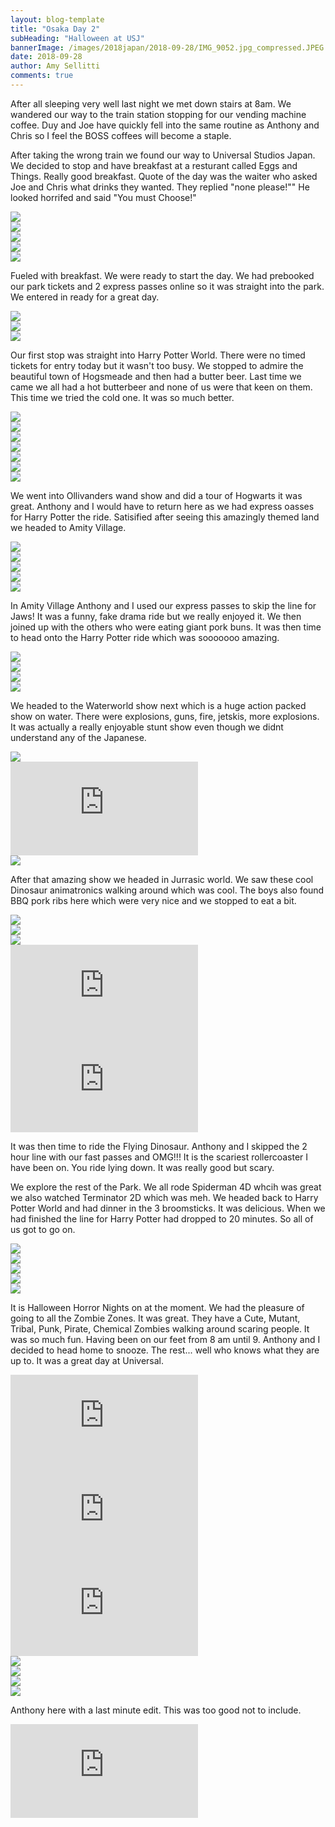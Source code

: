```yaml
---
layout: blog-template
title: "Osaka Day 2"
subHeading: "Halloween at USJ"
bannerImage: /images/2018japan/2018-09-28/IMG_9052.jpg_compressed.JPEG
date: 2018-09-28
author: Amy Sellitti
comments: true
---
```


After all sleeping very well last night we met down stairs at 8am. We wandered our way to the train station stopping for our vending machine coffee. Duy and Joe have quickly fell into the same routine as Anthony and Chris so I feel the BOSS coffees will become a staple. 

After taking the wrong train we found our way to Universal Studios Japan. We decided to stop and have breakfast at a resturant called Eggs and Things. Really good breakfast. Quote of the day was the waiter who asked Joe and Chris what drinks they wanted. They replied "none please!"" He looked horrifed and said "You must Choose!"

<div class="center-image"><img src="/images/2018japan/2018-09-28/IMG_20180928_092444.jpg_compressed.JPEG" /></div>
<div class="center-image"><img src="/images/2018japan/2018-09-28/IMG_9000.jpg_compressed.JPEG" /></div>
<div class="center-image"><img src="/images/2018japan/2018-09-28/IMG_9001.jpg_compressed.JPEG" /></div>
<div class="center-image"><img src="/images/2018japan/2018-09-28/IMG_9002.jpg_compressed.JPEG" /></div>
<div class="center-image"><img src="/images/2018japan/2018-09-28/DSC_1214.jpg_compressed.JPEG" /></div>

Fueled with breakfast. We were ready to start the day. We had prebooked our park tickets and 2 express passes online so it was straight into the park. We entered in ready for a great day.

<div class="center-image"><img src="/images/2018japan/2018-09-28/IMG_9003.jpg_compressed.JPEG" /></div>
<div class="center-image"><img src="/images/2018japan/2018-09-28/IMG_9008.jpg_compressed.JPEG" /></div>
<div class="center-image"><img src="/images/2018japan/2018-09-28/IMG_9009.jpg_compressed.JPEG" /></div>

Our first stop was straight into Harry Potter World. There were no timed tickets for entry today but it wasn't too busy. We stopped to admire the beautiful town of Hogsmeade and then had a butter beer. Last time we came we all had a hot butterbeer and none of us were that keen on them. This time we tried the cold one. It was so much better.

<div class="center-image"><img src="/images/2018japan/2018-09-28/IMG_9011.jpg_compressed.JPEG" /></div>
<div class="center-image"><img src="/images/2018japan/2018-09-28/IMG_9015.jpg_compressed.JPEG" /></div>
<div class="center-image"><img src="/images/2018japan/2018-09-28/IMG_9019.jpg_compressed.JPEG" /></div>
<div class="center-image"><img src="/images/2018japan/2018-09-28/IMG_9023.jpg_compressed.JPEG" /></div>
<div class="center-image"><img src="/images/2018japan/2018-09-28/IMG_9025.jpg_compressed.JPEG" /></div>
<div class="center-image"><img src="/images/2018japan/2018-09-28/IMG_9027.jpg_compressed.JPEG" /></div>
<div class="center-image"><img src="/images/2018japan/2018-09-28/IMG_9028.jpg_compressed.JPEG" /></div>


We went into Ollivanders wand show and did a tour of Hogwarts it was great. Anthony and I would have to return here as we had express oasses for Harry Potter the ride. Satisified after seeing this amazingly themed land we headed to Amity Village.

<div class="center-image"><img src="/images/2018japan/2018-09-28/IMG_9033.jpg_compressed.JPEG" /></div>
<div class="center-image"><img src="/images/2018japan/2018-09-28/IMG_9035.jpg_compressed.JPEG" /></div>
<div class="center-image"><img src="/images/2018japan/2018-09-28/IMG_9038.jpg_compressed.JPEG" /></div>
<div class="center-image"><img src="/images/2018japan/2018-09-28/IMG_9049.jpg_compressed.JPEG" /></div>
<div class="center-image"><img src="/images/2018japan/2018-09-28/IMG_9052.jpg_compressed.JPEG" /></div>


In Amity Village Anthony and I used our express passes to skip the line for Jaws! It was a funny, fake drama ride but we really enjoyed it. We then joined up with the others who were eating giant pork buns. It was then time to head onto the Harry Potter ride which was sooooooo amazing.

<div class="center-image"><img src="/images/2018japan/2018-09-28/IMG_9053.jpg_compressed.JPEG" /></div>
<div class="center-image"><img src="/images/2018japan/2018-09-28/IMG_9115.jpg_compressed.JPEG" /></div>
<div class="center-image"><img src="/images/2018japan/2018-09-28/IMG_20180928_113945.jpg_compressed.JPEG" /></div>
<div class="center-image"><img src="/images/2018japan/2018-09-28/IMG_20180928_113951.jpg_compressed.JPEG" /></div>

We headed to the Waterworld show next which is a huge action packed show on water. There were explosions, guns, fire, jetskis, more explosions. It was actually a really enjoyable stunt show even though we didnt understand any of the Japanese. 

<div class="center-image"><img src="/images/2018japan/2018-09-28/IMG_20180928_123931.jpg_compressed.JPEG" /></div>
<div class="center-video"><iframe src="https://www.youtube.com/embed/cTZVxcYjNAI" frameborder="0" allow="autoplay; encrypted-media" allowfullscreen></iframe></div>
<div class="center-image"><img src="/images/2018japan/2018-09-28/DSC_1246.jpg_compressed.JPEG" /></div>

After that amazing show we headed in Jurrasic world. We saw these cool Dinosaur animatronics walking around which was cool. The boys also found BBQ pork ribs here which were very nice and we stopped to eat a bit.

<div class="center-image"><img src="/images/2018japan/2018-09-28/IMG_9115.jpg_compressed.JPEG" /></div>
<div class="center-image"><img src="/images/2018japan/2018-09-28/IMG_9124.jpg_compressed.JPEG" /></div>
<div class="center-image"><img src="/images/2018japan/2018-09-28/IMG_9138.jpg_compressed.JPEG" /></div>
<div class="center-video"><iframe src="https://www.youtube.com/embed/-f4dFj0nSWI" frameborder="0" allow="autoplay; encrypted-media" allowfullscreen></iframe></div>
<div class="center-video"><iframe src="https://www.youtube.com/embed/7BV8Z3SsdI0" frameborder="0" allow="autoplay; encrypted-media" allowfullscreen></iframe></div>

It was then time to ride the Flying Dinosaur. Anthony and I skipped the 2 hour line with our fast passes and OMG!!! It is the scariest rollercoaster I have been on. You ride lying down. It was really good but scary.

We explore the rest of the Park. We all rode Spiderman 4D whcih was great we also watched Terminator 2D which was meh. We headed back to Harry Potter World and had dinner in the 3 broomsticks. It was delicious. When we had finished the line for Harry Potter had dropped to 20 minutes. So all of us got to go on.

<div class="center-image"><img src="/images/2018japan/2018-09-28/IMG_9145.jpg_compressed.JPEG" /></div>
<div class="center-image"><img src="/images/2018japan/2018-09-28/IMG_9159.jpg_compressed.JPEG" /></div>
<div class="center-image"><img src="/images/2018japan/2018-09-28/IMG_9160.jpg_compressed.JPEG" /></div>
<div class="center-image"><img src="/images/2018japan/2018-09-28/IMG_9161.jpg_compressed.JPEG" /></div>
<div class="center-image"><img src="/images/2018japan/2018-09-28/IMG_9186.jpg_compressed.JPEG" /></div>

It is Halloween Horror Nights on at the moment. We had the pleasure of going to all the Zombie Zones. It was great. They have a Cute, Mutant, Tribal, Punk, Pirate, Chemical Zombies walking around scaring people. It was so much fun. Having been on our feet from 8 am until 9. Anthony and I decided to head home to snooze. The rest... well who knows what they are up to. It was a great day at Universal. 

<div class="center-video"><iframe src="https://www.youtube.com/embed/y6xGD9vNNY8" frameborder="0" allow="autoplay; encrypted-media" allowfullscreen></iframe></div>
<div class="center-video"><iframe src="https://www.youtube.com/embed/j-K3_QGAZ4s" frameborder="0" allow="autoplay; encrypted-media" allowfullscreen></iframe></div>
<div class="center-video"><iframe src="https://www.youtube.com/embed/Zx45Bg5_2fY" frameborder="0" allow="autoplay; encrypted-media" allowfullscreen></iframe></div>
<div class="center-image"><img src="/images/2018japan/2018-09-28/IMG_9222.jpg_compressed.JPEG" /></div>
<div class="center-image"><img src="/images/2018japan/2018-09-28/IMG_9227.jpg_compressed.JPEG" /></div>
<div class="center-image"><img src="/images/2018japan/2018-09-28/IMG_9243.jpg_compressed.JPEG" /></div>
<div class="center-image"><img src="/images/2018japan/2018-09-28/IMG_4613.heic" /></div>

Anthony here with a last minute edit. This was too good not to include. 
<div class="center-video"><iframe src="https://www.youtube.com/embed/oMDrwcDydU8" frameborder="0" allow="autoplay; encrypted-media" allowfullscreen></iframe></div>


